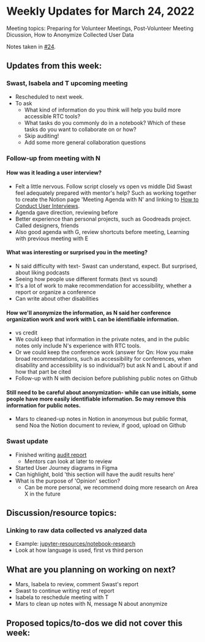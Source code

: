 # Weekly Updates for March 24, 2022
Meeting topics: Preparing for Volunteer Meetings, Post-Volunteer Meeting Dicussion, How to Anonymize Collected User Data

Notes taken in [#24](https://github.com/isabela-pf/internship/issues/24).

## Updates from this week:
### Swast, Isabela and T upcoming meeting
- Rescheduled to next week.
- To ask
  - What kind of information do you think will help you build more accessible RTC tools?
  - What tasks do you commonly do in a notebook? Which of these tasks do you want to collaborate on or how?
  - Skip auditing!
  - Add some more general collaboration questions
  
### Follow-up from meeting with N
#### How was it leading a user interview?
- Felt a little nervous. Follow script closely vs open vs middle
Did Swast feel adequately prepared with mentor's help? Such as working together to create the Notion page 'Meeting Agenda with N' and linking to [How to Conduct User Interviews](https://www.shopify.com/partners/blog/user-interview).
- Agenda gave direction, reviewing before
- Better experience than personal projects, such as Goodreads project. Called designers, friends
- Also good agenda with G, review shortcuts before meeting, Learning with previous meeting with E

#### What was interesting or surprised you in the meeting?
- N said difficulty with text- Swast can understand, expect. But surprised, about liking podcasts
- Seeing how people use different formats (text vs sound)
- It's a lot of work to make recommendation for accessibility, whether a report or organize a conference 
- Can write about other disabilities

#### How we'll anonymize the information, as N said her conference organization work and work with L can be identifiable information.
- vs credit
- We could keep that information in the private notes, and in the public notes only include N's experience with RTC tools.
- Or we could keep the conference work (answer for Qn: How you make broad recommendations, such as accessibility for conferences, when disability and accessibility is so individual?) but ask N and L about if and how that part be cited
- Follow-up with N with decision before publishing public notes on Github
  
#### Still need to be careful about anonymization- while can use initials, some people have more easily identifiable information. So may remove this information for public notes.
- Mars to cleaned-up notes in Notion in anonymous but public format, send Noa the Notion document to review, if good, upload on Github

### Swast update
- Finished writing [audit report](https://five-space-ce8.notion.site/Audit-Report-Draft-5a473dd44480453eaa63e8a2fd2b092c)
  - Mentors can look at later to review
- Started User Journey diagrams in Figma
- Can highlight, bold 'this section will have the audit results here'
- What is the purpose of 'Opinion' section?
  - Can be more personal, we recommend doing more research on Area X in the future
  
## Discussion/resource topics:
### Linking to raw data collected vs analyzed data
- Example: [jupyter-resources/notebook-research](https://github.com/jupyter-resources/notebook-research)
- Look at how language is used, first vs third person

## What are you planning on working on next?
- Mars, Isabela to review, comment Swast's report
- Swast to continue writing rest of report
- Isabela to reschedule meeting with T
- Mars to clean up notes with N, message N about anonymize

## Proposed topics/to-dos we did not cover this week:
